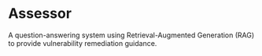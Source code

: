 # Assessor

A question-answering system using Retrieval-Augmented Generation (RAG) to provide vulnerability remediation guidance.
